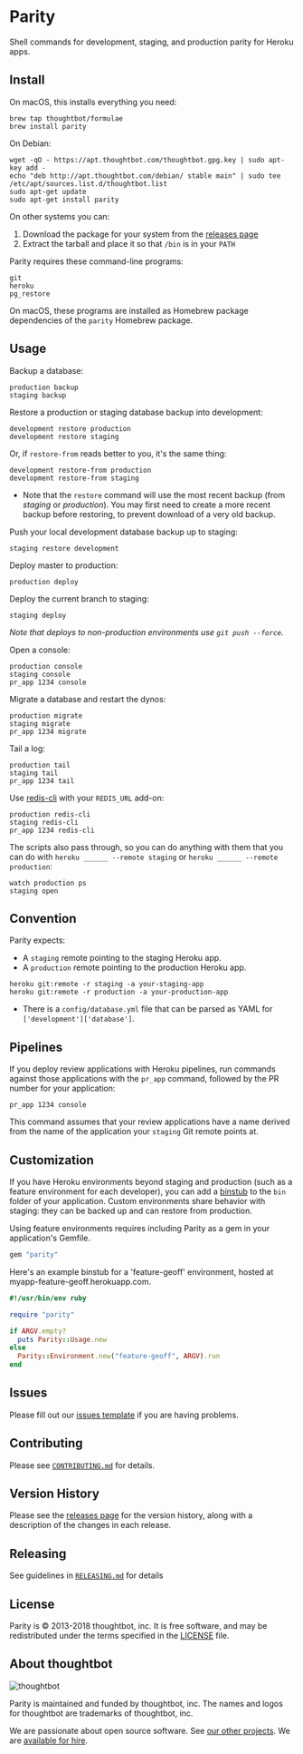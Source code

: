Parity
======

Shell commands for development, staging, and production parity for Heroku apps.

Install
-------

On macOS, this installs everything you need:

    brew tap thoughtbot/formulae
    brew install parity

On Debian:

    wget -qO - https://apt.thoughtbot.com/thoughtbot.gpg.key | sudo apt-key add -
    echo "deb http://apt.thoughtbot.com/debian/ stable main" | sudo tee /etc/apt/sources.list.d/thoughtbot.list
    sudo apt-get update
    sudo apt-get install parity

On other systems you can:

1. Download the package for your system from the [releases page][releases]
1. Extract the tarball and place it so that `/bin` is in your `PATH`

[releases]: https://github.com/thoughtbot/parity/releases

Parity requires these command-line programs:

    git
    heroku
    pg_restore

On macOS, these programs are installed
as Homebrew package dependencies of
the `parity` Homebrew package.

Usage
-----

Backup a database:

    production backup
    staging backup

Restore a production or staging database backup into development:

    development restore production
    development restore staging

Or, if `restore-from` reads better to you, it's the same thing:

    development restore-from production
    development restore-from staging

 * Note that the `restore` command will use the most recent backup (from _staging_ or _production_). You may first need to create a more recent backup before restoring, to prevent download of a very old backup.

Push your local development database backup up to staging:

    staging restore development

Deploy master to production:

    production deploy

Deploy the current branch to staging:

    staging deploy

_Note that deploys to non-production environments use `git push --force`._

Open a console:

    production console
    staging console
    pr_app 1234 console

Migrate a database and restart the dynos:

    production migrate
    staging migrate
    pr_app 1234 migrate

Tail a log:

    production tail
    staging tail
    pr_app 1234 tail

Use [redis-cli][2] with your `REDIS_URL` add-on:

    production redis-cli
    staging redis-cli
    pr_app 1234 redis-cli

The scripts also pass through, so you can do anything with them that you can do
with `heroku ______ --remote staging` or `heroku ______ --remote production`:

    watch production ps
    staging open

[2]: http://redis.io/commands

Convention
----------

Parity expects:

* A `staging` remote pointing to the staging Heroku app.
* A `production` remote pointing to the production Heroku app.
```
heroku git:remote -r staging -a your-staging-app
heroku git:remote -r production -a your-production-app
```
* There is a `config/database.yml` file that can be parsed as YAML for
  `['development']['database']`.

Pipelines
---------

If you deploy review applications with Heroku pipelines, run commands against
those applications with the `pr_app` command, followed by the PR number for your
application:

```
pr_app 1234 console
```

This command assumes that your review applications have a name derived from the
name of the application your `staging` Git remote points at.

Customization
-------------

If you have Heroku environments beyond staging and production (such as a feature
environment for each developer), you can add a [binstub] to the `bin` folder of
your application. Custom environments share behavior with staging: they can be
backed up and can restore from production.

Using feature environments requires including Parity as a gem in your
application's Gemfile.

```ruby
gem "parity"
```

[binstub]: https://github.com/sstephenson/rbenv/wiki/Understanding-binstubs

Here's an example binstub for a 'feature-geoff' environment, hosted at
myapp-feature-geoff.herokuapp.com.

```ruby
#!/usr/bin/env ruby

require "parity"

if ARGV.empty?
  puts Parity::Usage.new
else
  Parity::Environment.new("feature-geoff", ARGV).run
end
```

Issues
------
Please fill out our [issues template](.github/issue_template.md) if you are
having problems.

Contributing
------------

Please see [`CONTRIBUTING.md`](CONTRIBUTING.md) for details.

Version History
---------------

Please see the [releases page](https://github.com/thoughtbot/parity/releases)
for the version history, along with a description of the changes in each
release.

Releasing
---------

See guidelines in [`RELEASING.md`](RELEASING.md) for details

License
-------

Parity is © 2013-2018 thoughtbot, inc.
It is free software,
and may be redistributed under the terms specified in the [LICENSE] file.

[LICENSE]: LICENSE

About thoughtbot
----------------

![thoughtbot](http://presskit.thoughtbot.com/images/thoughtbot-logo-for-readmes.svg)

Parity is maintained and funded by thoughtbot, inc.
The names and logos for thoughtbot are trademarks of thoughtbot, inc.

We are passionate about open source software.
See [our other projects][community].
We are [available for hire][hire].

[community]: https://thoughtbot.com/community?utm_source=github
[hire]: https://thoughtbot.com?utm_source=github
